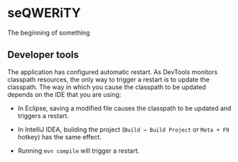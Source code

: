 # seQWERiTY

The beginning of something

## Developer tools

The application has configured automatic restart. As DevTools monitors classpath resources, 
the only way to trigger a restart is to update the classpath. The way in which you cause 
the classpath to be updated depends on the IDE that you are using:

- In Eclipse, saving a modified file causes the classpath to be updated and triggers a restart.

- In IntelliJ IDEA, building the project (`Build → Build Project` or `Meta + F9` hotkey) has the same effect.

- Running `mvn compile` will trigger a restart.
